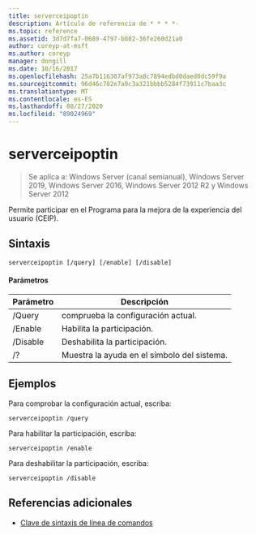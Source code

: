 ```yaml
---
title: serverceipoptin
description: Artículo de referencia de * * * *-
ms.topic: reference
ms.assetid: 3d7d7fa7-0689-4797-b802-36fe260d21a0
author: coreyp-at-msft
ms.author: coreyp
manager: dongill
ms.date: 10/16/2017
ms.openlocfilehash: 25a7b116387af973a8c7894edbd0daed0dc59f9a
ms.sourcegitcommit: 96d46c702e7a9c3a321bbbb5284f73911c7baa3c
ms.translationtype: MT
ms.contentlocale: es-ES
ms.lasthandoff: 08/27/2020
ms.locfileid: "89024969"
---
```

# <a name="serverceipoptin"></a>serverceipoptin

> Se aplica a: Windows Server (canal semianual), Windows Server 2019, Windows Server 2016, Windows Server 2012 R2 y Windows Server 2012

Permite participar en el Programa para la mejora de la experiencia del usuario (CEIP).
## <a name="syntax"></a>Sintaxis
```
serverceipoptin [/query] [/enable] [/disable]
```
#### <a name="parameters"></a>Parámetros
|Parámetro|Descripción|
|-------|--------|
|/Query|comprueba la configuración actual.|
|/Enable|Habilita la participación.|
|/Disable|Deshabilita la participación.|
|/?|Muestra la ayuda en el símbolo del sistema.|
## <a name="examples"></a>Ejemplos
Para comprobar la configuración actual, escriba:
```
serverceipoptin /query
```
Para habilitar la participación, escriba:
```
serverceipoptin /enable
```
Para deshabilitar la participación, escriba:
```
serverceipoptin /disable
```
## <a name="additional-references"></a>Referencias adicionales
- [Clave de sintaxis de línea de comandos](command-line-syntax-key.md)

